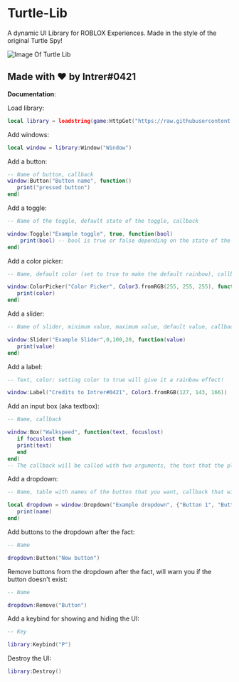 # Turtle-Lib
A dynamic UI Library for ROBLOX Experiences. Made in the style of the original Turtle Spy!


![Image Of Turtle Lib](https://external-content.duckduckgo.com/iu/?u=https%3A%2F%2Fi.gyazo.com%2Fb99b087c7482e8376f69a4ca7a803924.png)

## Made with ❤️ by Intrer#0421

**Documentation**:

Load library:
```lua
local library = loadstring(game:HttpGet("https://raw.githubusercontent.com/Turtle-Brand/Turtle-Lib/main/source.lua"))()
```

Add windows:
```lua
local window = library:Window("Window")
```

Add a button:
```lua
-- Name of button, callback
window:Button("Button name", function()
   print("pressed button")
end)
```

Add a toggle:
```lua
-- Name of the toggle, default state of the toggle, callback

window:Toggle("Example toggle", true, function(bool)
    print(bool) -- bool is true or false depending on the state of the toggle
end)
```

Add a color picker:
```lua
-- Name, default color (set to true to make the default rainbow), callback

window:ColorPicker("Color Picker", Color3.fromRGB(255, 255, 255), function(color)
   print(color)
end)
```

Add a slider:
```lua
-- Name of slider, minimum value, maximum value, default value, callback

window:Slider("Example Slider",0,100,20, function(value)
   print(value)
end)
```

Add a label:
```lua
-- Text, color: setting color to true will give it a rainbow effect!

window:Label("Credits to Intrer#0421", Color3.fromRGB(127, 143, 166))
```

Add an input box (aka textbox):
```lua
-- Name, callback

window:Box("Walkspeed", function(text, focuslost)
   if focuslost then
   print(text)
   end
end)
-- The callback will be called with two arguments, the text that the player inputted and whether the player has stopped writing
```

Add a dropdown:
```lua
-- Name, table with names of the button that you want, callback that will be called with the name of the button that was pressed

local dropdown = window:Dropdown("Example dropdown", {"Button 1", "Button 2", "Third button"}, function(name)
   print(name)
end)
```

Add buttons to the dropdown after the fact:
```lua
-- Name

dropdown:Button("New button")
```

Remove buttons from the dropdown after the fact, will warn you if the button doesn't exist:
```lua
-- Name

dropdown:Remove("Button")
```

Add a keybind for showing and hiding the UI:
```lua
-- Key

library:Keybind("P")
```

Destroy the UI:
```lua
library:Destroy()
```
